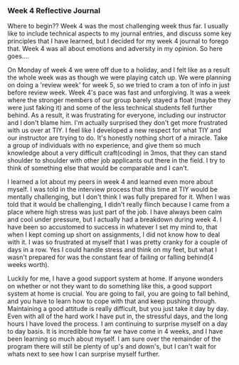 ### Week 4 Reflective Journal

  Where to begin?? Week 4 was the most challenging week thus far. I usually like to include technical aspects to my journal entries,
and discuss some key principles that I have learned, but I decided for my week 4 journal to forego that. Week 4 was all about
emotions and adversity in my opinion. So here goes....

On Monday of week 4 we were off due to a holiday, and I felt like as a result the whole week was as though we were playing 
catch up. We were planning on doing a 'review week' for week 5, so we tried to cram a ton of info in just before review week. Week
4's pace was fast and unforgiving. It was a week where the stronger members of our group barely stayed a float (maybe they were
just faking it) and some of the less technical students fell further behind. As a result, it was frustrating for everyone, including
our instructor and I don't blame him. I'm actually surprised they don't get more frustrated with us over at TIY. I feel like I 
developed a new respect for what TIY and our instructor are trying to do. It's honestly nothing short of a miracle. Take a group 
of individuals with no experience, and give them so much knowledge about a very difficult craft(coding) in 3mos, that
they can stand shoulder to shoulder with other job applicants out there in the field. I try to think of something else that would
be comparable and I can't.

  I learned a lot about my peers in week 4 and learned even more about myself. I was told in the interview process that this time
at TIY would be mentally challenging, but I don't think I was fully prepared for it. When I was told that it would be challenging,
I didn't really flinch because I came from a place where high stress was just part of the job. I have always been calm and cool
under pressure, but I actually had a breakdown during week 4. I have been so accustomed to success in whatever I set
my mind to, that when I kept coming up short on assignments, I did not know how to deal with it. I was so frustrated at myself that
I was pretty cranky for a couple of days in a row. Yes I could handle stress and think on my feet, but what I wasn't prepared for 
was the constant fear of failing or falling behind(4 weeks worth).  

 Luckily for me, I have a good support system at home. If anyone wonders on whether or not they want to do something like this, a
good support system at home is crucial. You are going to fail, you are going to fall behind, and you have to learn how to cope 
with that and keep pushing through. Maintaining a good attitude is really difficult, but you just take it day by day. Even with all
of the hard work I have put in, the stressful days, and the long hours I have loved the process. I am continuing to surprise
myself on a day to day basis. It is incredible how far we have come in 4 weeks, and I have been learning so much about myself.
I am sure over the remainder of the program there will still be plenty of up's and down's, but I can't wait for whats next to see
how I can surprise myself further.
  
  
